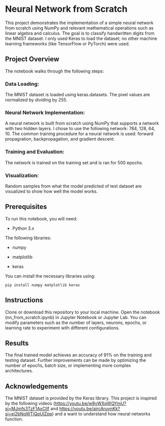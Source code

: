 # Neural Network from Scratch
This project demonstrates the implementation of a simple neural network from scratch using NumPy and relevant mathematical operations such as linear algebra and calculus. The goal is to classify handwritten digits from the MNIST dataset. I only used Keras to load the dataset; no other machine learning frameworks (like TensorFlow or PyTorch) were used.

## Project Overview
The notebook walks through the following steps:

### Data Loading:
The MNIST dataset is loaded using keras.datasets.
The pixel values are normalized by dividing by 255.
### Neural Network Implementation:
A neural network is built from scratch using NumPy that supports a network with two hidden layers. I chose to use the following network: 784, 128, 64, 10.
The common training procedure for a neural network is used: forward propagration, backpropagation, and gradient descent.
### Training and Evaluation:
The network is trained on the training set and is ran for 500 epochs.
### Visualization:
Random samples from what the model predicted of test dataset are visualized to show how well the model works.
## Prerequisites
To run this notebook, you will need:

* Python 3.x

The following libraries:

* numpy

* matplotlib

* keras

You can install the necessary libraries using:

```
pip install numpy matplotlib keras
```


## Instructions
Clone or download this repository to your local machine.
Open the notebook (nn_from_scratch.ipynb) in Jupyter Notebook or Jupyter Lab.
You can modify parameters such as the number of layers, neurons, epochs, or learning rate to experiment with different configurations.
## Results
The final trained model achieves an accuracy of 91% on the training and testing dataset. Further improvements can be made by optimizing the number of epochs, batch size, or implementing more complex architectures.

## Acknowledgements
The MNIST dataset is provided by the Keras library.
This project is inspired by the following videos (https://youtu.be/w8yWXqWQYmU?si=MJmfs3TzF1AxCIlf and https://youtu.be/aircAruvnKk?si=ei2bNqWTiQpUlZpp) and a want to understand how neural networks function.

